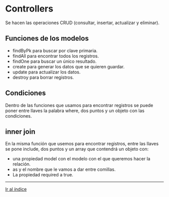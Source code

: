 # Controllers

Se hacen las operaciones CRUD (consultar, insertar, actualizar y eliminar).

## Funciones de los modelos

- findByPk para buscar por clave primaria.
- findAll para encontrar todos los registros.
- findOne para buscar un único resultado.
- create para generar los datos que se quieren guardar.
- update para actualizar los datos.
- destroy para borrar registros.

## Condiciones

Dentro de las funciones que usamos para encontrar registros se puede poner entre llaves la palabra where, dos puntos y un objeto con las condiciones.

## inner join

En la misma función que usemos para encontrar registros, entre las llaves se pone include, dos puntos y un array que contendrá un objeto con:

- una propiedad model con el modelo con el que queremos hacer la relación.
- as y el nombre que le vamos a dar entre comillas.
- La propiedad required a true.

---

[Ir al índice](indice.md)
